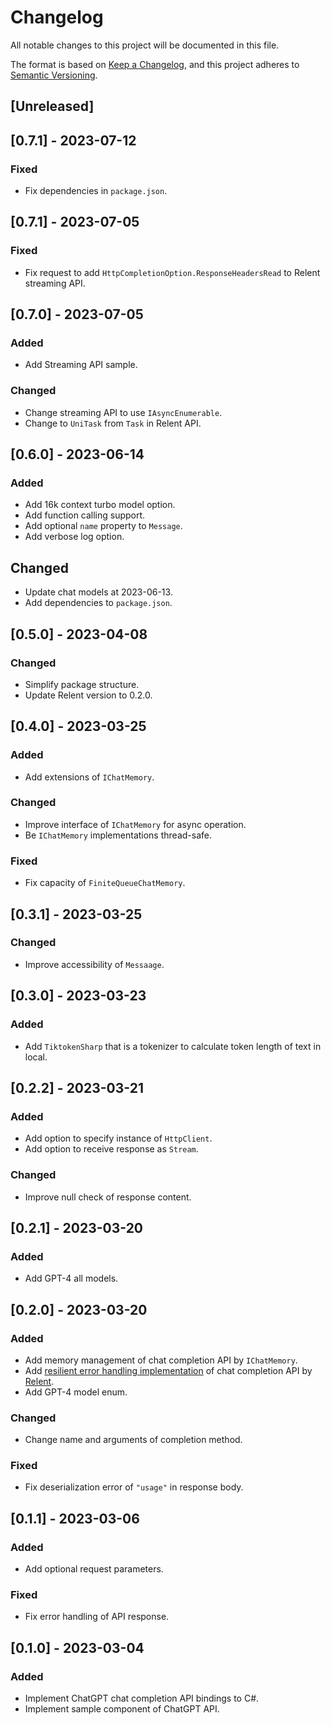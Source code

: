 # Changelog

All notable changes to this project will be documented in this file.

The format is based on [Keep a Changelog](https://keepachangelog.com/en/1.0.0/),
and this project adheres to [Semantic Versioning](https://semver.org/spec/v2.0.0.html).

## [Unreleased]

## [0.7.1] - 2023-07-12

### Fixed

- Fix dependencies in `package.json`.

## [0.7.1] - 2023-07-05

### Fixed

- Fix request to add `HttpCompletionOption.ResponseHeadersRead` to Relent streaming API.

## [0.7.0] - 2023-07-05

### Added

- Add Streaming API sample.

### Changed

- Change streaming API to use `IAsyncEnumerable`.
- Change to `UniTask` from `Task` in Relent API.

## [0.6.0] - 2023-06-14

### Added

- Add 16k context turbo model option.
- Add function calling support.
- Add optional `name` property to `Message`.
- Add verbose log option.

## Changed

- Update chat models at 2023-06-13.
- Add dependencies to `package.json`.

## [0.5.0] - 2023-04-08

### Changed

- Simplify package structure.
- Update Relent version to 0.2.0.

## [0.4.0] - 2023-03-25

### Added

- Add extensions of `IChatMemory`.

### Changed

- Improve interface of `IChatMemory` for async operation.
- Be `IChatMemory` implementations thread-safe.

### Fixed

- Fix capacity of `FiniteQueueChatMemory`.

## [0.3.1] - 2023-03-25

### Changed

- Improve accessibility of `Messaage`.

## [0.3.0] - 2023-03-23

### Added

- Add `TiktokenSharp` that is a tokenizer to calculate token length of text in local.

## [0.2.2] - 2023-03-21

### Added

- Add option to specify instance of `HttpClient`.
- Add option to receive response as `Stream`.

### Changed

- Improve null check of response content.

## [0.2.1] - 2023-03-20

### Added

- Add GPT-4 all models.

## [0.2.0] - 2023-03-20

### Added

- Add memory management of chat completion API by `IChatMemory`.
- Add [resilient error handling implementation](https://github.com/mochi-neko/ChatGPT-API-unity/blob/main/Assets/Mochineko/ChatGPT_API.Relent/RelentChatCompletionAPIConnection.cs) of chat completion API by [Relent](https://github.com/mochi-neko/Relent).
- Add GPT-4 model enum.

### Changed

- Change name and arguments of completion method.

### Fixed

- Fix deserialization error of `"usage"` in response body.

## [0.1.1] - 2023-03-06

### Added

- Add optional request parameters.

### Fixed

- Fix error handling of API response.

## [0.1.0] - 2023-03-04

### Added

- Implement ChatGPT chat completion API bindings to C#.
- Implement sample component of ChatGPT API.
